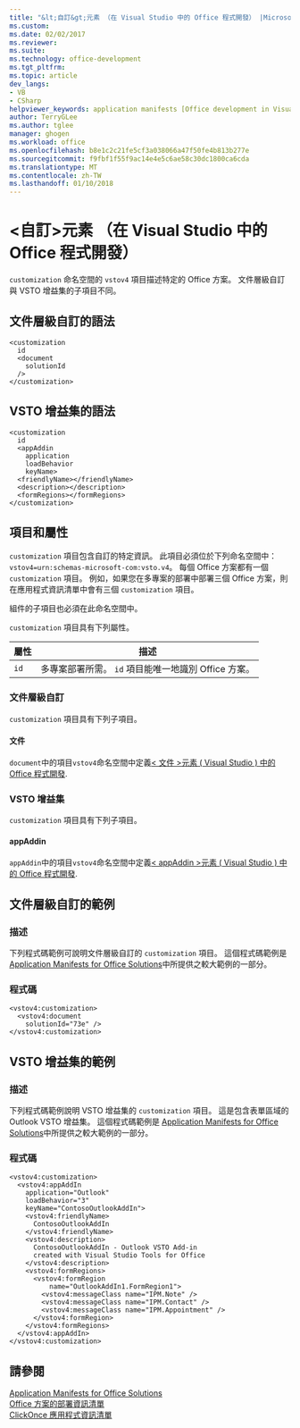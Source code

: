 ```yaml
---
title: "&lt;自訂&gt;元素 （在 Visual Studio 中的 Office 程式開發） |Microsoft 文件"
ms.custom: 
ms.date: 02/02/2017
ms.reviewer: 
ms.suite: 
ms.technology: office-development
ms.tgt_pltfrm: 
ms.topic: article
dev_langs:
- VB
- CSharp
helpviewer_keywords: application manifests [Office development in Visual Studio], <customization> element
author: TerryGLee
ms.author: tglee
manager: ghogen
ms.workload: office
ms.openlocfilehash: b8e1c2c21fe5cf3a038066a47f50fe4b813b277e
ms.sourcegitcommit: f9fbf1f55f9ac14e4e5c6ae58c30dc1800ca6cda
ms.translationtype: MT
ms.contentlocale: zh-TW
ms.lasthandoff: 01/10/2018
---
```

# <a name="ltcustomizationgt-element-office-development-in-visual-studio"></a>&lt;自訂&gt;元素 （在 Visual Studio 中的 Office 程式開發）
  `customization` 命名空間的 `vstov4` 項目描述特定的 Office 方案。 文件層級自訂與 VSTO 增益集的子項目不同。  
  
## <a name="syntax-for-document-level-customizations"></a>文件層級自訂的語法  
  
```  
<customization  
  id  
  <document  
    solutionId  
  />  
</customization>  
```  
  
## <a name="syntax-for-vsto-add-ins"></a>VSTO 增益集的語法  
  
```  
<customization  
  id  
  <appAddin  
    application  
    loadBehavior  
    keyName>  
  <friendlyName></friendlyName>  
  <description></description>  
  <formRegions></formRegions>  
</customization>  
```  
  
## <a name="elements-and-attributes"></a>項目和屬性  
 `customization` 項目包含自訂的特定資訊。 此項目必須位於下列命名空間中： `vstov4=urn:schemas-microsoft-com:vsto.v4`。 每個 Office 方案都有一個 `customization` 項目。 例如，如果您在多專案的部署中部署三個 Office 方案，則在應用程式資訊清單中會有三個 `customization` 項目。  
  
 組件的子項目也必須在此命名空間中。  
  
 `customization` 項目具有下列屬性。  
  
|屬性|描述|  
|---------------|-----------------|  
|`id`|多專案部署所需。 `id` 項目能唯一地識別 Office 方案。|  
  
### <a name="document-level-customizations"></a>文件層級自訂  
 `customization` 項目具有下列子項目。  
  
#### <a name="document"></a>文件  
 `document`中的項目`vstov4`命名空間中定義[&#60; 文件 &#62;元素 &#40; Visual Studio &#41; 中的 Office 程式開發](../vsto/document-element-office-development-in-visual-studio.md).  
  
### <a name="vsto-add-ins"></a>VSTO 增益集  
 `customization` 項目具有下列子項目。  
  
#### <a name="appaddin"></a>appAddin  
 `appAddin`中的項目`vstov4`命名空間中定義[&#60; appAddin &#62;元素 &#40; Visual Studio &#41; 中的 Office 程式開發](../vsto/appaddin-element-office-development-in-visual-studio.md).  
  
## <a name="example-of-a-document-level-customization"></a>文件層級自訂的範例  
  
### <a name="description"></a>描述  
 下列程式碼範例可說明文件層級自訂的 `customization` 項目。 這個程式碼範例是 [Application Manifests for Office Solutions](../vsto/application-manifests-for-office-solutions.md)中所提供之較大範例的一部分。  
  
### <a name="code"></a>程式碼  
  
```  
<vstov4:customization>  
  <vstov4:document   
    solutionId="73e" />  
</vstov4:customization>  
```  
  
## <a name="example-of-an-vsto-add-in"></a>VSTO 增益集的範例  
  
### <a name="description"></a>描述  
 下列程式碼範例說明 VSTO 增益集的 `customization` 項目。 這是包含表單區域的 Outlook VSTO 增益集。 這個程式碼範例是 [Application Manifests for Office Solutions](../vsto/application-manifests-for-office-solutions.md)中所提供之較大範例的一部分。  
  
### <a name="code"></a>程式碼  
  
```  
<vstov4:customization>  
  <vstov4:appAddIn   
    application="Outlook"   
    loadBehavior="3"   
    keyName="ContosoOutlookAddIn">  
    <vstov4:friendlyName>  
      ContosoOutlookAddIn  
    </vstov4:friendlyName>  
    <vstov4:description>  
      ContosoOutlookAddIn - Outlook VSTO Add-in   
      created with Visual Studio Tools for Office  
    </vstov4:description>  
    <vstov4:formRegions>  
      <vstov4:formRegion  
          name="OutlookAddIn1.FormRegion1">  
        <vstov4:messageClass name="IPM.Note" />  
        <vstov4:messageClass name="IPM.Contact" />  
        <vstov4:messageClass name="IPM.Appointment" />  
      </vstov4:formRegion>  
    </vstov4:formRegions>  
  </vstov4:appAddIn>  
</vstov4:customization>  
```  
  
## <a name="see-also"></a>請參閱  
 [Application Manifests for Office Solutions](../vsto/application-manifests-for-office-solutions.md)   
 [Office 方案的部署資訊清單](../vsto/deployment-manifests-for-office-solutions.md)   
 [ClickOnce 應用程式資訊清單](/visualstudio/deployment/clickonce-application-manifest)  
  
  